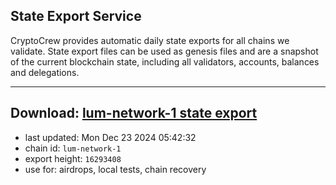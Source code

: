 ## State Export Service
CryptoCrew provides automatic daily state exports for all chains we validate. State export files can be used as genesis files and are a snapshot of the current blockchain state, including all validators, accounts, balances and delegations.

---
**Download: [lum-network-1 state export](https://dl-eu2.ccvalidators.com/SERVICE/lumnetwork/lum-network-1_export_16293408.json)**
---

- last updated: Mon Dec 23 2024 05:42:32
- chain id: `lum-network-1`
- export height: `16293408`
- use for: airdrops, local tests, chain recovery
